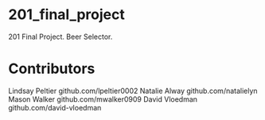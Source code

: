 # 201_final_project
201 Final Project. Beer Selector. 

# Contributors 

Lindsay Peltier github.com/lpeltier0002
Natalie Alway github.com/natalielyn
Mason Walker github.com/mwalker0909
David Vloedman github.com/david-vloedman
